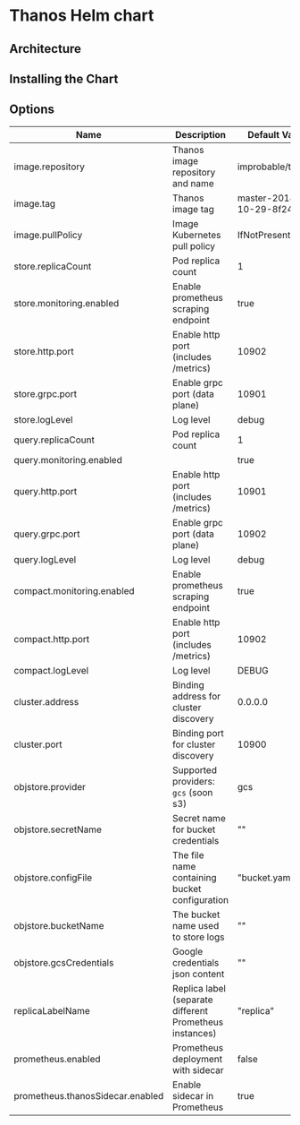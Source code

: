 # Thanos Helm chart



## Architecture

## Installing the Chart

## Options

|Name|Description| Default Value|
|----|-----------|--------------|
| image.repository| Thanos image repository and name | improbable/thanos|
| image.tag| Thanos image tag | master-2018-10-29-8f247d6|
| image.pullPolicy| Image Kubernetes pull policy | IfNotPresent|
| store.replicaCount | Pod replica count | 1 |
| store.monitoring.enabled | Enable prometheus scraping endpoint | true |
| store.http.port | Enable http port (includes /metrics) | 10902 |
| store.grpc.port | Enable grpc port (data plane) | 10901 |
| store.logLevel | Log level | debug |
| query.replicaCount | Pod replica count| 1 |
| query.monitoring.enabled | | true |
| query.http.port | Enable http port (includes /metrics) | 10901 |
| query.grpc.port | Enable grpc port (data plane) | 10902 |
| query.logLevel | Log level| debug |
| compact.monitoring.enabled | Enable prometheus scraping endpoint | true |
| compact.http.port | Enable http port (includes /metrics) | 10902 |
| compact.logLevel |  Log level | DEBUG |
| cluster.address | Binding address for cluster discovery | 0.0.0.0 |
| cluster.port | Binding port for cluster discovery | 10900 |
| objstore.provider | Supported providers: `gcs` (soon s3) | gcs |
| objstore.secretName | Secret name for bucket credentials | "" |
| objstore.configFile | The file name containing bucket configuration |  "bucket.yaml" |
| objstore.bucketName | The bucket name used to store logs | "" |
| objstore.gcsCredentials | Google credentials json content | "" |
| replicaLabelName | Replica label (separate different Prometheus instances)| "replica" |
| prometheus.enabled | Prometheus deployment with sidecar | false |
| prometheus.thanosSidecar.enabled | Enable sidecar in Prometheus  | true |